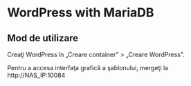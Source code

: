 WordPress with MariaDB
=========

## Mod de utilizare
Creaţi WordPress în „Creare container” > „Creare WordPress”.

Pentru a accesa interfaţa grafică a şablonului, mergeţi la http://NAS_IP:10084
